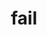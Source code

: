 ---
category: 4-letters
denotation: null
name: fail
reference_link: https://www.etymonline.com/word/fail
root_language: null
root_name: null
title: fail
type: free
word_sums:
- respelling: fail
  sum: 'Fail + '
---